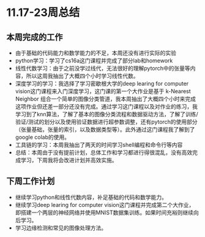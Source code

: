 # 11.17-23周总结
## 本周完成的工作
- 由于基础的代码能力和数学能力的不足，本周还没有进行实际的实验
- python学习：学习了cs16a这门课程并完成了部分lab和homework
- 线性代数学习：由于之前没学过线代，无法很好的理解pytorch中的张量等内容，所以这周我抽出了大概四个小时学习线性代数。
- 深度学习的学习：我选择了学习密歇根大学的deep learing for computer vision这门课程来入门深度学习，这门课的第一个大作业是基于 k-Nearest Neighbor 组合一个简单的图像分类管道，我本周抽出了大概四个小时来完成这项作业但还差一部分还没有完成。通过学习这门课程以及对作业的练习，我学习到了knn算法，了解了基本的图像分类流程和数据驱动方法，了解了训练/验证/测试的划分以及使用验证数据进行超参数调整，还有pytorch的使用部分（张量基础，张量的索引，以及数据类型等）。此外通过这门课程我了解到了google colab的使用。
- 工具链的学习：本周我抽出了两天的时间学习shell编程和命令行等内容
- 总结：本周由于没有提前计划，总体工作和学习都进行得很混乱，没有高效完成学习，下周我将会改进计划并高效实施。
## 下周工作计划
- 继续学习python和线性代数内容，补足基础的代码和数学能力。
- 继续学习deep learing for computer vision这门课程并完成第二个大作业，即搭建一个两层的神经网络并使用MNIST数据集训练。如果时间充裕则继续向后学习。
- 学习边缘检测和常见的图像处理方法。
